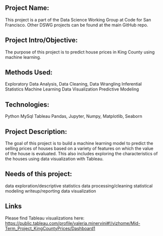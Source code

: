 ## Project Name:
This project is a part of the Data Science Working Group at Code for San Francisco. Other DSWG projects can be found at the main GitHub repo.

## Project Intro/Objective:
The purpose of this project is to predict house prices in King County using machine learning.


## Methods Used:
Exploratory Data Analysis, Data Cleaning, Data Wrangling
Inferential Statistics
Machine Learning
Data Visualization
Predictive Modeling

## Technologies:
Python
MySql
Tableau
Pandas, Jupyter, Numpy, Matplotlib, Seaborn

## Project Description:
The goal of this project is to build a machine learning model to predict the selling prices of houses based on a variety of features on which the value of the house is evaluated. This also includes exploring the characteristics of the houses using data visualization with Tableau. 



## Needs of this project:
data exploration/descriptive statistics
data processing/cleaning
statistical modeling
writeup/reporting
data visualization

## Links
Please find Tableau visualizations here: https://public.tableau.com/profile/valeria.minervini#!/vizhome/Mid-Term_Project_KingCountyPrices/Dashboard1


